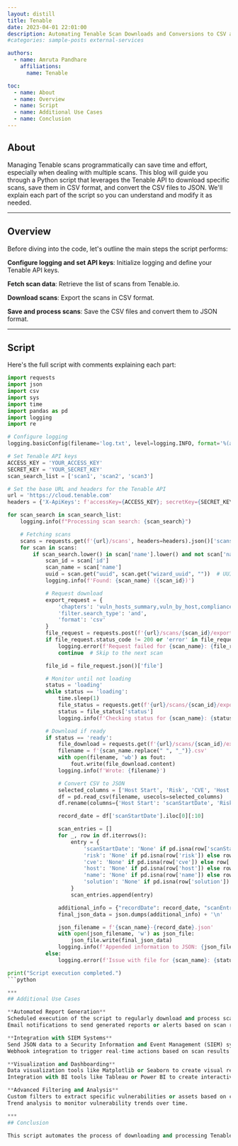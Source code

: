 ```yaml
---
layout: distill
title: Tenable
date: 2023-04-01 22:01:00
description: Automating Tenable Scan Downloads and Conversions to CSV and JSON with Python
#categories: sample-posts external-services

authors:
  - name: Amruta Pandhare
    affiliations:
      name: Tenable

toc:
  - name: About
  - name: Overview
  - name: Script
  - name: Additional Use Cases
  - name: Conclusion
---
```

## About

Managing Tenable scans programmatically can save time and effort, especially when dealing with multiple scans. This blog will guide you through a Python script that leverages the Tenable API to download specific scans, save them in CSV format, and convert the CSV files to JSON. We'll explain each part of the script so you can understand and modify it as needed. 

***
## Overview

Before diving into the code, let's outline the main steps the script performs:

**Configure logging and set API keys**: Initialize logging and define your Tenable API keys.

**Fetch scan data**: Retrieve the list of scans from Tenable.io.

**Download scans**: Export the scans in CSV format.

**Save and process scans**: Save the CSV files and convert them to JSON format.

***
## Script

Here's the full script with comments explaining each part:

```python
import requests
import json
import csv
import sys
import time
import pandas as pd
import logging
import re

# Configure logging
logging.basicConfig(filename='log.txt', level=logging.INFO, format='%(asctime)s:%(levelname)s:%(message)s')

# Set Tenable API keys
ACCESS_KEY = 'YOUR_ACCESS_KEY'
SECRET_KEY = 'YOUR_SECRET_KEY'
scan_search_list = ['scan1', 'scan2', 'scan3']

# Set the base URL and headers for the Tenable API
url = 'https://cloud.tenable.com'
headers = {'X-ApiKeys': f'accessKey={ACCESS_KEY}; secretKey={SECRET_KEY};'}

for scan_search in scan_search_list:
    logging.info(f"Processing scan search: {scan_search}")

    # Fetching scans
    scans = requests.get(f'{url}/scans', headers=headers).json()['scans']
    for scan in scans:
        if scan_search.lower() in scan['name'].lower() and not scan['name'].endswith('_OLD'):
            scan_id = scan['id']
            scan_name = scan['name']
            uuid = scan.get("uuid", scan.get("wizard_uuid", ""))  # UUID or WIZARD_UUID
            logging.info(f'Found: {scan_name} ({scan_id})')

            # Request download
            export_request = {
                'chapters': 'vuln_hosts_summary,vuln_by_host,compliance_exec,remediations,vuln_by_plugin,compliance',
                'filter.search_type': 'and',
                'format': 'csv'
            }
            file_request = requests.post(f'{url}/scans/{scan_id}/export', headers=headers, json=export_request)
            if file_request.status_code != 200 or 'error' in file_request.json():
                logging.error(f'Request failed for {scan_name}: {file_request.text}')
                continue  # Skip to the next scan

            file_id = file_request.json()['file']

            # Monitor until not loading
            status = 'loading'
            while status == 'loading':
                time.sleep(1)
                file_status = requests.get(f'{url}/scans/{scan_id}/export/{file_id}/status', headers=headers).json()
                status = file_status['status']
                logging.info(f'Checking status for {scan_name}: {status}')

            # Download if ready
            if status == 'ready':
                file_download = requests.get(f'{url}/scans/{scan_id}/export/{file_id}/download', headers=headers)
                filename = f'{scan_name.replace(" ", "_")}.csv'
                with open(filename, 'wb') as fout:
                    fout.write(file_download.content)
                logging.info(f'Wrote: {filename}')

                # Convert CSV to JSON
                selected_columns = ['Host Start', 'Risk', 'CVE', 'Host', 'Name', 'Solution']
                df = pd.read_csv(filename, usecols=selected_columns)
                df.rename(columns={'Host Start': 'scanStartDate', 'Risk': 'risk', 'CVE': 'cve', 'Host': 'host', 'Name': 'name', 'Solution': 'solution'}, inplace=True)

                record_date = df['scanStartDate'].iloc[0][:10]

                scan_entries = []
                for _, row in df.iterrows():
                    entry = {
                        'scanStartDate': 'None' if pd.isna(row['scanStartDate']) else row['scanStartDate'],
                        'risk': 'None' if pd.isna(row['risk']) else row['risk'],
                        'cve': 'None' if pd.isna(row['cve']) else row['cve'],
                        'host': 'None' if pd.isna(row['host']) else row['host'],
                        'name': 'None' if pd.isna(row['name']) else row['name'],
                        'solution': 'None' if pd.isna(row['solution']) else row['solution']
                    }
                    scan_entries.append(entry)

                additional_info = {"recordDate": record_date, "scanEntries": scan_entries}
                final_json_data = json.dumps(additional_info) + '\n'

                json_filename = f'{scan_name}-{record_date}.json'
                with open(json_filename, 'w') as json_file:
                    json_file.write(final_json_data)
                logging.info(f'Appended information to JSON: {json_filename}')
            else:
                logging.error(f'Issue with file for {scan_name}: {status}')

print("Script execution completed.")
```python

***
## Additional Use Cases

**Automated Report Generation**
Scheduled execution of the script to regularly download and process scans, generating periodic reports.
Email notifications to send generated reports or alerts based on scan results.

**Integration with SIEM Systems**
Send JSON data to a Security Information and Event Management (SIEM) system for further analysis and correlation.
Webhook integration to trigger real-time actions based on scan results.

**Visualization and Dashboarding**
Data visualization tools like Matplotlib or Seaborn to create visual reports from the scan data.
Integration with BI tools like Tableau or Power BI to create interactive dashboards.

**Advanced Filtering and Analysis**
Custom filters to extract specific vulnerabilities or assets based on certain criteria.
Trend analysis to monitor vulnerability trends over time.

***
## Conclusion

This script automates the process of downloading and processing Tenable scan data, making it easier to manage and analyze scan results. By following the detailed steps above, you can adapt the script to fit your specific needs and integrate it into your workflow. Happy coding!

